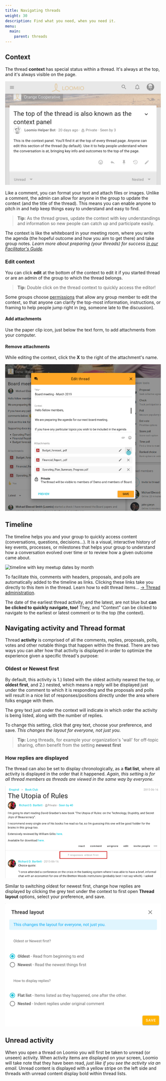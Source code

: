 ```yaml
---
title: Navigating threads
weight: 30
description: Find what you need, when you need it.
menu:
  main:
    parent: threads
---
```

## Context
The thread **context** has special status within a thread. It's always at the top, and it's always visible on the page.

![](context_panel.png)

Like a comment, you can format your text and attach files or images. Unlike a comment, the admin can allow for anyone in the group to update the context (and the title of the thread). This means you can enable anyone to pitch in and help keep things easy to understand and easy to find.

> **Tip:** As the thread grows, update the context with key understandings and information so new people can catch up and participate easily.

The context is like the whiteboard in your meeting room, where you write the agenda (the hopeful outcome and how you aim to get there) and take group notes. *Learn more about preparing (your threads) for success [in our Facilitator's Guide](/en/facilitators_guide).*

### Edit context

You can click **edit** at the bottom of the context to edit it if you started thread or are an admin of the group to which the thread belongs.

> **Tip:** Double click on the thread context to quickly access the editor!

Some groups choose [permissions](/en/user_manual/groups/settings/) that allow any group member to edit the context, so that anyone can clarify the top-most information, instructions, or framing to help people jump right in (eg, someone late to the discussion).

#### Add attachments

Use the paper clip icon, just below the text form, to add attachments from your computer.

#### Remove attachments

While editing the context, click the **X** to the right of the attachment's name.

![](delete_context_attachment.png)

## Timeline

The timeline helps you and your group to quickly access content (conversations, questions, decisions…). It is a visual, interactive history of key events, processes, or milestones that helps your group to understand how a conversation evolved over time or to review how a given outcome came about.

![timeline with key meetup dates by month](https://help.loomio.org/en/user_manual/whats_new_loomio_2/new_timeline.png)

To facilitate this, comments with headers, proposals, and polls are automatically added to the timeline as links. Clicking these links take you directly to this item in the thread. Learn how to edit thread items… [→ Thread administration](../thread_admin).

The date of the earliest thread activity, and the latest, are not blue but **can be clicked to quickly navigate, too!** They, and "Context" can be clicked to navigate to the earliest or latest comment or to the top (the context).

## Navigating activity and Thread format

Thread **activity** is comprised of all the comments, replies, proposals, polls, votes and other notable things that happen within the thread. There are two ways you can alter how that activity is displayed in order to optimize the experience given a specific thread's purpose:

### Oldest or Newest first

By default, this activity is 1.) listed with the oldest activity nearest the top, or **oldest first**, and 2.) nested, which means a reply will be displayed just under the comment to which it is responding and the proposals and polls will result in a nice list of responses/positions directly under the area where folks engage with them.

The grey text just under the context will indicate in which order the activity is being listed, along with the number of replies.

To change this setting, click that grey text, choose your preference, and save. _This changes the layout for everyone, not just you._

> **Tip:** Long threads, for example your organization's 'wall' for off-topic sharing, often benefit from the setting **newest first**

### How replies are displayed

The thread can also be set to display chronologically, as a **flat list**, where all activity is displayed in the order that it happened. _Again, this setting is for all thread members as threads are viewed in the same way by everyone._

!["7 replies" and "oldest first" displayed just under the thread context and above the thread activity](thread_format_button.png)

Similar to switching oldest for newest first, change how replies are displayed by clicking the grey text under the context to first open **Thread layout** options, select your preference, and save.

![](thread_format.png)

## Unread activity
When you open a thread on Loomio you will first be taken to unread (or unseen) activity. When activity items are displayed on your screen, Loomio will take note that they have been read, _just like if you see the activity via an email._ Unread content is displayed with a yellow stripe on the left side and threads with unread content display bold within thread lists.
